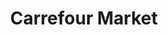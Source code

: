 ---
title: "Carrefour Market"
url: /ciudad-autonoma-de-buenos-aires/carrefour-market-avenida-santa-fe-2/
shop: comodidad
---